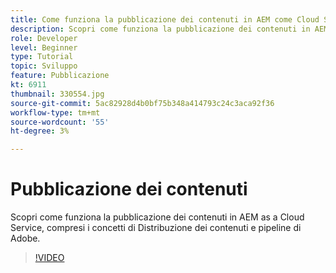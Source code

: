 ```yaml
---
title: Come funziona la pubblicazione dei contenuti in AEM come Cloud Service?
description: Scopri come funziona la pubblicazione dei contenuti in AEM as a Cloud Service, compresi i concetti di Distribuzione dei contenuti e pipeline di Adobe.
role: Developer
level: Beginner
type: Tutorial
topic: Sviluppo
feature: Pubblicazione
kt: 6911
thumbnail: 330554.jpg
source-git-commit: 5ac82928d4b0bf75b348a414793c24c3aca92f36
workflow-type: tm+mt
source-wordcount: '55'
ht-degree: 3%

---
```



# Pubblicazione dei contenuti

Scopri come funziona la pubblicazione dei contenuti in AEM as a Cloud Service, compresi i concetti di Distribuzione dei contenuti e pipeline di Adobe.

>[!VIDEO](https://video.tv.adobe.com/v/330554/?quality=12&learn=on)
